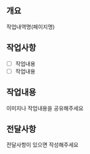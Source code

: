 ## 개요

작업내역명(페이지명)

## 작업사항

- [ ] 작업내용
- [ ] 작업내용

## 작업내용

이미지나 작업내용을 공유해주세요

## 전달사항

전달사항이 있으면 작성해주세요
